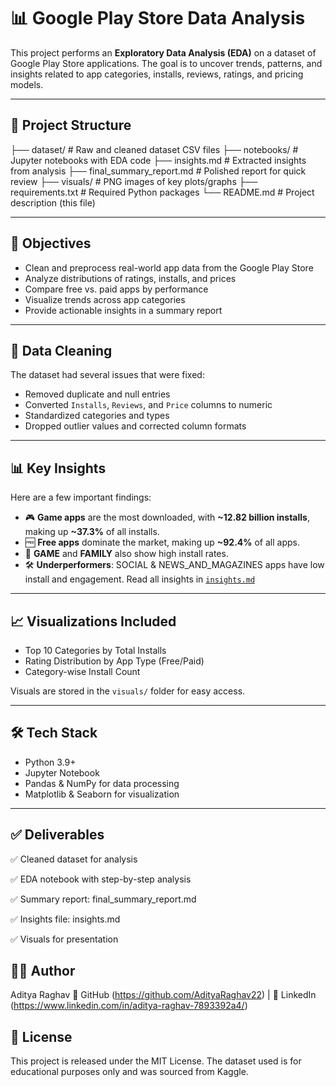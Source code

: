 # 📊 Google Play Store Data Analysis

This project performs an **Exploratory Data Analysis (EDA)** on a dataset of Google Play Store applications. The goal is to uncover trends, patterns, and insights related to app categories, installs, reviews, ratings, and pricing models.

---

## 📁 Project Structure
├── dataset/ # Raw and cleaned dataset CSV files
├── notebooks/ # Jupyter notebooks with EDA code
├── insights.md # Extracted insights from analysis
├── final_summary_report.md # Polished report for quick review
├── visuals/ # PNG images of key plots/graphs
├── requirements.txt # Required Python packages
└── README.md # Project description (this file)


---

## 🎯 Objectives

- Clean and preprocess real-world app data from the Google Play Store
- Analyze distributions of ratings, installs, and prices
- Compare free vs. paid apps by performance
- Visualize trends across app categories
- Provide actionable insights in a summary report

---

## 🧹 Data Cleaning

The dataset had several issues that were fixed:
- Removed duplicate and null entries
- Converted `Installs`, `Reviews`, and `Price` columns to numeric
- Standardized categories and types
- Dropped outlier values and corrected column formats

---

## 📊 Key Insights

Here are a few important findings:

- 🎮 **Game apps** are the most downloaded, with **~12.82 billion installs**, making up **~37.3%** of all installs.
- 🆓 **Free apps** dominate the market, making up **~92.4%** of all apps.
- 📰 **GAME** and **FAMILY** also show high install rates.
- 🛠️ **Underperformers**: SOCIAL & NEWS_AND_MAGAZINES apps have low install and engagement.
Read all insights in [`insights.md`](./insights.md)

---

## 📈 Visualizations Included

- Top 10 Categories by Total Installs
- Rating Distribution by App Type (Free/Paid)
- Category-wise Install Count

Visuals are stored in the `visuals/` folder for easy access.

---

## 🛠 Tech Stack

- Python 3.9+
- Jupyter Notebook
- Pandas & NumPy for data processing
- Matplotlib & Seaborn for visualization

---

## ✅ Deliverables
✅ Cleaned dataset for analysis

✅ EDA notebook with step-by-step analysis

✅ Summary report: final_summary_report.md

✅ Insights file: insights.md

✅ Visuals for presentation

## 🙋‍♂️ Author
Aditya Raghav
🔗 GitHub (https://github.com/AdityaRaghav22) | 🔗 LinkedIn (https://www.linkedin.com/in/aditya-raghav-7893392a4/)

## 📄 License
This project is released under the MIT License.
The dataset used is for educational purposes only and was sourced from Kaggle.

